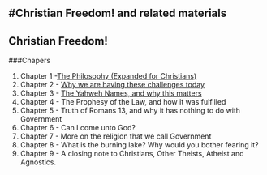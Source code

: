 #Christian Freedom! and related materials
---
## Christian Freedom!
###Chapers
 1. Chapter 1 -[The Philosophy (Expanded for Christians)](ChristianFreedomByBrianWebbChapter01–ThePhilosophy_ExpandedForChristians.md)
 2. Chapter 2 - [Why we are having these challenges today]( ChristianFreedomByBrianWebbChapter2–WhyWeAreHavingTheseChallengesToday.md)
 3. Chapter 3 - [The Yahweh Names, and why this matters]( ChristianFreedomByBrianWebb–Chapter3TheYahwehNamesAndWhyThisMatters.md)
 4. Chapter 4 - The Prophesy of the Law, and how it was fulfilled
 5. Chapter 5 - Truth of Romans 13, and why it has nothing to do with Government
 6. Chapter 6 - Can I come unto God?
 7. Chapter 7 - More on the religion that we call Government
 8. Chapter 8 - What is the burning lake? Why would you bother fearing it?
 9. Chapter 9 - A closing note to Christians, Other Theists, Atheist and Agnostics.
